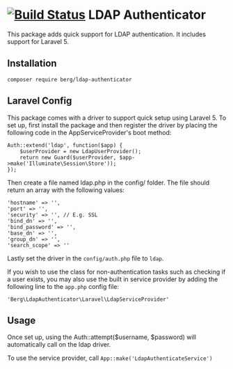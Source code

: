 [![Build Status](https://travis-ci.org/mrberggg/ldap-authenticator.svg?branch=master)](https://travis-ci.org/mrberggg/ldap-authenticator)
LDAP Authenticator
================
This package adds quick support for LDAP authentication. It includes support for Laravel 5.

Installation
------------
`composer require berg/ldap-authenticator`

Laravel Config
---------------------
This package comes with a driver to support quick setup using Laravel 5. To set up, first install the package and then register the driver by placing the following code in the AppServiceProvider's boot method:

    Auth::extend('ldap', function($app) {
        $userProvider = new LdapUserProvider();
        return new Guard($userProvider, $app->make('Illuminate\Session\Store'));
    });

Then create a file named ldap.php in the config/ folder. The file should return an array with the following values:

    'hostname' => '',
    'port' => '',
    'security' => '', // E.g. SSL
    'bind_dn' => '',
    'bind_password' => '',
    'base_dn' => '',
    'group_dn' => '',
    'search_scope' => ''

Lastly set the driver in the `config/auth.php` file to `ldap`.

If you wish to use the class for non-authentication tasks such as checking if a user exists, you may also use the built in service provider by adding the following line to the `app.php` config file:

    'Berg\LdapAuthenticator\Laravel\LdapServiceProvider'

Usage
---------------------
Once set up, using the Auth::attempt($username, $password) will automatically call on the ldap driver.

To use the service provider, call `App::make('LdapAuthenticateService')`

